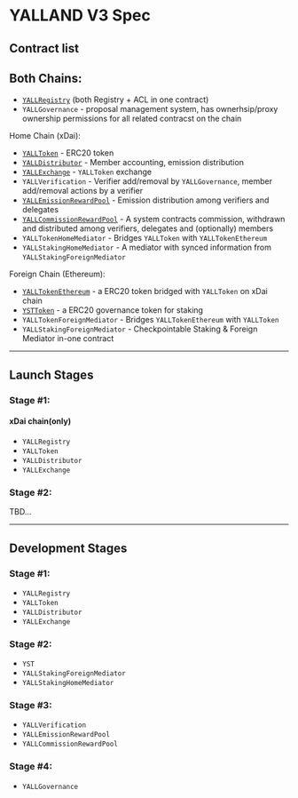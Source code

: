 # YALLAND V3 Spec

## Contract list

## Both Chains:
* [`YALLRegistry`](./YALLRegistry.md) (both Registry + ACL in one contract)
* `YALLGovernance` - proposal management system, has ownerhsip/proxy ownership permissions for all related contracst on the chain

Home Chain (xDai):
* [`YALLToken`](./YALLToken.md) - ERC20 token
* [`YALLDistributor`](./YALLDistributor.md) - Member accounting, emission distribution
* [`YALLExchange`](./YALLExchange.md) - `YALLToken` exchange
* `YALLVerification` - Verifier add/removal by `YALLGovernance`, member add/removal actions by a verifier
* [`YALLEmissionRewardPool`](./YALLEmissionRewardPool) - Emission distribution among verifiers and delegates
* [`YALLCommissionRewardPool`](./YALLCommissionRewardPool.md) - A system contracts commission, withdrawn and distributed among verifiers, delegates and (optionally) members
* `YALLTokenHomeMediator` - Bridges `YALLToken` with `YALLTokenEthereum`
* `YALLStakingHomeMediator` - A mediator with synced information from `YALLStakingForeignMediator`

Foreign Chain (Ethereum):
* [`YALLTokenEthereum`](./YALLTokenEthereum.md) - a ERC20 token bridged with `YALLToken` on xDai chain
* [`YSTToken`](./YSTToken.md) - a ERC20 governance token for staking
* `YALLTokenForeignMediator` - Bridges `YALLTokenEthereum` with `YALLToken`
* `YALLStakingForeignMediator` - Checkpointable Staking & Foreign Mediator in-one contract

--------
## Launch Stages
### Stage #1:
#### xDai chain(only)

* `YALLRegistry`
* `YALLToken`
* `YALLDistributor`
* `YALLExchange`

### Stage #2:

TBD...

--------
## Development Stages
### Stage #1:

* `YALLRegistry`
* `YALLToken`
* `YALLDistributor`
* `YALLExchange`

### Stage #2:

* `YST`
* `YALLStakingForeignMediator`
* `YALLStakingHomeMediator`

### Stage #3:

* `YALLVerification`
* `YALLEmissionRewardPool`
* `YALLCommissionRewardPool`

### Stage #4:

* `YALLGovernance`
